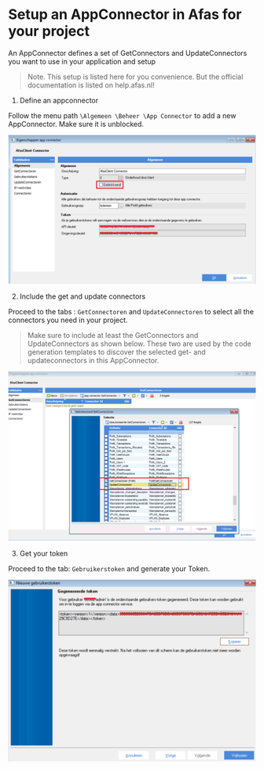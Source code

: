 # Setup an AppConnector in Afas for your project

An AppConnector defines a set of GetConnectors and UpdateConnectors you want to use in your application and setup

> Note. This setup is listed here for you convenience. But the official documentation is listed on help.afas.nl!

1. Define an appconnector

Follow the menu path `\Algemeen \Beheer \App Connector` to  add a new AppConnector. Make sure it is unblocked.  

![AppConnectorScreen](Images\DefinitionAppConnector.png)

2. Include the get and update connectors

Proceed to the tabs : `GetConnectoren` and `UpdateConnectoren` to select all the connectors you need in your project. 

> Make sure to include at least the GetConnectors and UpdateConnectors as shown below. These two are used by the code generation templates to discover the selected get- and updateconnectors in this AppConnector.

![IncludeGetAndUpdateConnector](Images\IncludeGetAndUpdateConnector.png)

3. Get your token

Proceed to the tab: `Gebruikerstoken` and generate your Token.

![GetAPIToken](Images\GetAPIToken.png)
